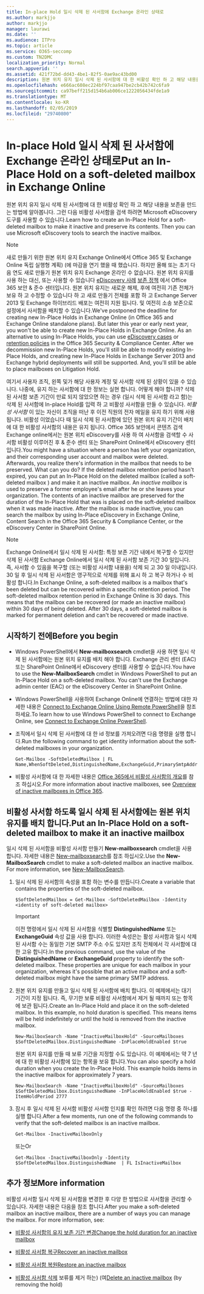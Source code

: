 ```yaml
---
title: In-place Hold 일시 삭제 된 사서함에 Exchange 온라인 상태로
ms.author: markjjo
author: markjjo
manager: laurawi
ms.date: ''
ms.audience: ITPro
ms.topic: article
ms.service: O365-seccomp
ms.custom: TN2DMC
localization_priority: Normal
search.appverid: ''
ms.assetid: 421f72bd-dd43-4be1-82f5-0ae9ac43bd00
description: 원본 위치 유지 일시 삭제 된 사서함에 대 한 비활성 확인 하 고 해당 내용을 보존을 만드는 방법에 알아봅니다. 그런 다음 비활성 사서함을 검색 하려면 Microsoft eDiscovery 도구를 사용할 수 있습니다.
ms.openlocfilehash: e666ac608ec224bf97caa947be2cb42b742c6fa9
ms.sourcegitcommit: ca97beff215d154b6ab006ce1222056434fde1a9
ms.translationtype: MT
ms.contentlocale: ko-KR
ms.lasthandoff: 02/05/2019
ms.locfileid: "29740800"
---
```

# <a name="put-an-in-place-hold-on-a-soft-deleted-mailbox-in-exchange-online"></a><span data-ttu-id="938a0-104">In-place Hold 일시 삭제 된 사서함에 Exchange 온라인 상태로</span><span class="sxs-lookup"><span data-stu-id="938a0-104">Put an In-Place Hold on a soft-deleted mailbox in Exchange Online</span></span>

<span data-ttu-id="938a0-p102">원본 위치 유지 일시 삭제 된 사서함에 대 한 비활성 확인 하 고 해당 내용을 보존을 만드는 방법에 알아봅니다. 그런 다음 비활성 사서함을 검색 하려면 Microsoft eDiscovery 도구를 사용할 수 있습니다.</span><span class="sxs-lookup"><span data-stu-id="938a0-p102">Learn how to create an In-Place Hold for a soft-deleted mailbox to make it inactive and preserve its contents. Then you can use Microsoft eDiscovery tools to search the inactive mailbox.</span></span>
  
> [!NOTE]
> <span data-ttu-id="938a0-p103">새로 만들기 위한 원본 위치 유지 Exchange Online에서 Office 365 및 Exchange Online 독립 실행형 계획) (에 마감을 연기 했을 때 했습니다. 하지만 올해 또는 초기 다음 연도 새로 만들기 원본 위치 유지 Exchange 온라인 수 없습니다. 원본 위치 유지를 사용 하는 대신, 또는 사용할 수 있습니다 [eDiscovery 사례](https://go.microsoft.com/fwlink/?linkid=780738) [보존 정책](https://go.microsoft.com/fwlink/?linkid=827811) 에서 Office 365 보안 &amp; 준수 센터입니다. 원본 위치 유지는 새로운 해제, 후에 여전히 기존 전체가 보유 하 고 수정할 수 있습니다 하 고 새로 만들기 전체를 포함 하 고 Exchange Server 2013 및 Exchange 하이브리드 배포는 여전히 지원 됩니다. 및 여전히 소송 보존으로 설정에서 사서함을 배치할 수 있습니다.</span><span class="sxs-lookup"><span data-stu-id="938a0-p103">We've postponed the deadline for creating new In-Place Holds in Exchange Online (in Office 365 and Exchange Online standalone plans). But later this year or early next year, you won't be able to create new In-Place Holds in Exchange Online. As an alternative to using In-Place Holds, you can use [eDiscovery cases](https://go.microsoft.com/fwlink/?linkid=780738) or [retention policies](https://go.microsoft.com/fwlink/?linkid=827811) in the Office 365 Security &amp; Compliance Center. After we decommission new In-Place Holds, you'll still be able to modify existing In-Place Holds, and creating new In-Place Holds in Exchange Server 2013 and Exchange hybrid deployments will still be supported. And, you'll still be able to place mailboxes on Litigation Hold.</span></span> 
  
<span data-ttu-id="938a0-p104">여기서 사용자 조직, 왼쪽 및가 해당 사용자 계정 및 사서함 삭제 된 상황이 있을 수 있습니다. 나중에, 유지 하는 사서함에 대 한 정보는 실현 합니다. 어떻게 해야 합니까? 삭제 된 사서함 보존 기간이 만료 되지 않았으면 하는 경우 (일시 삭제 된 사서함 라고 함)는 삭제 된 사서함에 In-place Hold를 입력 하 고 비활성 사서함을 만들 수 있습니다. *비활성 사서함* 이 있는 자신이 조직을 떠난 후 이전 직원의 전자 메일을 유지 하기 위해 사용 됩니다. 비활성 이었습니다 때 일시 삭제 된 사서함에 있던 원본 위치 유지 기간이 배치에 대 한 비활성 사서함의 내용은 유지 됩니다. Office 365 보안에서 콘텐츠 검색 Exchange online에서는 원본 위치 eDiscovery를 사용 하 여 사서함을 검색할 수 사서함 비활성 이루어진 후 &amp; 준수 센터 또는 SharePoint Online에서 eDiscovery 센터입니다.</span><span class="sxs-lookup"><span data-stu-id="938a0-p104">You might have a situation where a person has left your organization, and their corresponding user account and mailbox were deleted. Afterwards, you realize there's information in the mailbox that needs to be preserved. What can you do? If the deleted mailbox retention period hasn't expired, you can put an In-Place Hold on the deleted mailbox (called a  soft-deleted mailbox ) and make it an inactive mailbox. An  *inactive mailbox*  is used to preserve a former employee's email after he or she leaves your organization. The contents of an inactive mailbox are preserved for the duration of the In-Place Hold that was is placed on the soft-deleted mailbox when it was made inactive. After the mailbox is made inactive, you can search the mailbox by using In-Place eDiscovery in Exchange Online, Content Search in the Office 365 Security &amp; Compliance Center, or the eDiscovery Center in SharePoint Online.</span></span> 
  
> [!NOTE]
> <span data-ttu-id="938a0-p105">Exchange Online에서 일시 삭제 된 사서함: 특정 보존 기간 내에서 복구할 수 있지만 삭제 된 사서함 Exchange Online에서 일시 삭제 된 사서함 보존 기간 30 일입니다. 즉, 사서함 수 있음을 복구할 (또는 비활성 사서함 내용을) 삭제 되 고 30 일 이내입니다. 30 일 후 일시 삭제 된 사서함은 영구적으로 삭제를 위해 표시 하 고 복구 하거나 수 비활성 합니다.</span><span class="sxs-lookup"><span data-stu-id="938a0-p105">In Exchange Online, a soft-deleted mailbox is a mailbox that's been deleted but can be recovered within a specific retention period. The soft-deleted mailbox retention period in Exchange Online is 30 days. This means that the mailbox can be recovered (or made an inactive mailbox) within 30 days of being deleted. After 30 days, a soft-deleted mailbox is marked for permanent deletion and can't be recovered or made inactive.</span></span> 
  
## <a name="before-you-begin"></a><span data-ttu-id="938a0-123">시작하기 전에</span><span class="sxs-lookup"><span data-stu-id="938a0-123">Before you begin</span></span>

- <span data-ttu-id="938a0-p106">Windows PowerShell에서 **New-mailboxsearch** cmdlet을 사용 하면 일시 삭제 된 사서함에는 원본 위치 유지를 배치 해야 합니다. Exchange 관리 센터 (EAC) 또는 SharePoint Online에서 eDiscovery 센터를 사용할 수 없습니다.</span><span class="sxs-lookup"><span data-stu-id="938a0-p106">You have to use the **New-MailboxSearch** cmdlet in Windows PowerShell to put an In-Place Hold on a soft-deleted mailbox. You can't use the Exchange admin center (EAC) or the eDiscovery Center in SharePoint Online.</span></span> 
    
- <span data-ttu-id="938a0-126">Windows PowerShell을 사용하여 Exchange Online에 연결하는 방법에 대한 자세한 내용은 [Connect to Exchange Online Using Remote PowerShell](https://go.microsoft.com/fwlink/p/?linkid=396554)을 참조하세요.</span><span class="sxs-lookup"><span data-stu-id="938a0-126">To learn how to use Windows PowerShell to connect to Exchange Online, see [Connect to Exchange Online PowerShell](https://go.microsoft.com/fwlink/p/?linkid=396554).</span></span>
    
- <span data-ttu-id="938a0-127">조직에서 일시 삭제 된 사서함에 대 한 id 정보를 가져오려면 다음 명령을 실행 합니다.</span><span class="sxs-lookup"><span data-stu-id="938a0-127">Run the following command to get identity information about the soft-deleted mailboxes in your organization.</span></span> 
    
  ```
  Get-Mailbox -SoftDeletedMailbox | FL Name,WhenSoftDeleted,DistinguishedName,ExchangeGuid,PrimarySmtpAddress
  ```

- <span data-ttu-id="938a0-128">비활성 사서함에 대 한 자세한 내용은 [Office 365에서 비활성 사서함의 개요](inactive-mailboxes-in-office-365.md)를 참조 하십시오.</span><span class="sxs-lookup"><span data-stu-id="938a0-128">For more information about inactive mailboxes, see [Overview of inactive mailboxes in Office 365](inactive-mailboxes-in-office-365.md).</span></span>
    
## <a name="put-an-in-place-hold-on-a-soft-deleted-mailbox-to-make-it-an-inactive-mailbox"></a><span data-ttu-id="938a0-129">비활성 사서함 하도록 일시 삭제 된 사서함에는 원본 위치 유지를 배치 합니다.</span><span class="sxs-lookup"><span data-stu-id="938a0-129">Put an In-Place Hold on a soft-deleted mailbox to make it an inactive mailbox</span></span>

<span data-ttu-id="938a0-p107">일시 삭제 된 사서함을 비활성 사서함 만들기 **New-mailboxsearch** cmdlet을 사용 합니다. 자세한 내용은 [New-mailboxsearch](http://technet.microsoft.com/library/74303b47-bb49-407c-a43b-590356eae35c.aspx)를 참조 하십시오.</span><span class="sxs-lookup"><span data-stu-id="938a0-p107">Use the **New-MailboxSearch** cmdlet to make a soft-deleted mailbox an inactive mailbox. For more information, see [New-MailboxSearch](http://technet.microsoft.com/library/74303b47-bb49-407c-a43b-590356eae35c.aspx).</span></span>
  
1. <span data-ttu-id="938a0-132">일시 삭제 된 사서함의 속성을 포함 하는 변수를 만듭니다.</span><span class="sxs-lookup"><span data-stu-id="938a0-132">Create a variable that contains the properties of the soft-deleted mailbox.</span></span> 
    
   ```
   $SoftDeletedMailbox = Get-Mailbox -SoftDeletedMailbox -Identity <identity of soft-deleted mailbox>
   ```

    > [!IMPORTANT]
    > <span data-ttu-id="938a0-p108">이전 명령에서 일시 삭제 된 사서함을 식별할 **DistinguishedName** 또는 **ExchangeGuid** 속성 값을 사용 합니다. 이러한 속성은는 활성 사서함과 일시 삭제 된 사서함 수는 동일한 기본 SMTP 주소 수도 있지만 조직 전체에서 각 사서함에 대 한 고유 합니다.</span><span class="sxs-lookup"><span data-stu-id="938a0-p108">In the previous command, use the value of the **DistinguishedName** or **ExchangeGuid** property to identify the soft-deleted mailbox. These properties are unique for each mailbox in your organization, whereas it's possible that an active mailbox and a soft-deleted mailbox might have the same primary SMTP address.</span></span> 
  
2. <span data-ttu-id="938a0-p109">원본 위치 유지를 만들고 일시 삭제 된 사서함에 배치 합니다. 이 예제에서는 대기 기간이 지정 됩니다. 즉, 무기한 보류 비활성 사서함에서 제거 될 때까지 또는 항목에 보관 됩니다.</span><span class="sxs-lookup"><span data-stu-id="938a0-p109">Create an In-Place Hold and place it on the soft-deleted mailbox. In this example, no hold duration is specified. This means items will be held indefinitely or until the hold is removed from the inactive mailbox.</span></span>
    
   ```
   New-MailboxSearch -Name "InactiveMailboxHold" -SourceMailboxes $SoftDeletedMailbox.DistinguishedName -InPlaceHoldEnabled $true
    ```
   <span data-ttu-id="938a0-p110">원본 위치 유지를 만들 때 보류 기간을 지정할 수도 있습니다. 이 예제에서는 약 7 년에 대 한 비활성 사서함에 있는 항목을 보유 합니다.</span><span class="sxs-lookup"><span data-stu-id="938a0-p110">You can also specify a hold duration when you create the In-Place Hold. This example holds items in the inactive mailbox for approximately 7 years.</span></span>
    
   ```
   New-MailboxSearch -Name "InactiveMailboxHold" -SourceMailboxes $SoftDeletedMailbox.DistinguishedName -InPlaceHoldEnabled $true -ItemHoldPeriod 2777
   ```

3. <span data-ttu-id="938a0-140">잠시 후 일시 삭제 된 사서함 비활성 사서함 인지를 확인 하려면 다음 명령 중 하나를 실행 합니다.</span><span class="sxs-lookup"><span data-stu-id="938a0-140">After a few moments, run one of the following commands to verify that the soft-deleted mailbox is an inactive mailbox.</span></span>
    
   ```
   Get-Mailbox -InactiveMailboxOnly
   ```

    <span data-ttu-id="938a0-141">또는</span><span class="sxs-lookup"><span data-stu-id="938a0-141">Or</span></span>
    
   ```
   Get-Mailbox -InactiveMailboxOnly -Identity $SoftDeletedMailbox.DistinguishedName  | FL IsInactiveMailbox
   ```

## <a name="more-information"></a><span data-ttu-id="938a0-142">추가 정보</span><span class="sxs-lookup"><span data-stu-id="938a0-142">More information</span></span>

<span data-ttu-id="938a0-p111">비활성 사서함 일시 삭제 된 사서함을 변경한 후 다양 한 방법으로 사서함을 관리할 수 있습니다. 자세한 내용은 다음을 참조 합니다.</span><span class="sxs-lookup"><span data-stu-id="938a0-p111">After you make a soft-deleted mailbox an inactive mailbox, there are a number of ways you can manage the mailbox. For more information, see:</span></span>
  
- [<span data-ttu-id="938a0-145">비활성 사서함의 유지 보존 기간 변경</span><span class="sxs-lookup"><span data-stu-id="938a0-145">Change the hold duration for an inactive mailbox</span></span>](change-the-hold-duration-for-an-inactive-mailbox.md)
    
- [<span data-ttu-id="938a0-146">비활성 사서함 복구</span><span class="sxs-lookup"><span data-stu-id="938a0-146">Recover an inactive mailbox</span></span>](recover-an-inactive-mailbox.md)
    
- [<span data-ttu-id="938a0-147">비활성 사서함 복원</span><span class="sxs-lookup"><span data-stu-id="938a0-147">Restore an inactive mailbox</span></span>](restore-an-inactive-mailbox.md)
    
- <span data-ttu-id="938a0-148">[비활성 사서함 삭제](delete-an-inactive-mailbox.md) 보류를 제거 하는) (여</span><span class="sxs-lookup"><span data-stu-id="938a0-148">[Delete an inactive mailbox](delete-an-inactive-mailbox.md) (by removing the hold)</span></span>
